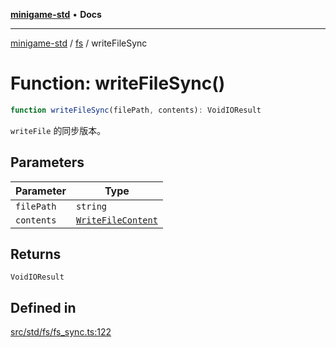 [**minigame-std**](../../../README.md) • **Docs**

***

[minigame-std](../../../README.md) / [fs](../README.md) / writeFileSync

# Function: writeFileSync()

```ts
function writeFileSync(filePath, contents): VoidIOResult
```

`writeFile` 的同步版本。

## Parameters

| Parameter | Type |
| ------ | ------ |
| `filePath` | `string` |
| `contents` | [`WriteFileContent`](../type-aliases/WriteFileContent.md) |

## Returns

`VoidIOResult`

## Defined in

[src/std/fs/fs\_sync.ts:122](https://github.com/JiangJie/minigame-std/blob/0b3f4c24a764d15c8d4cfbfab659d3f6c53dfd93/src/std/fs/fs_sync.ts#L122)
